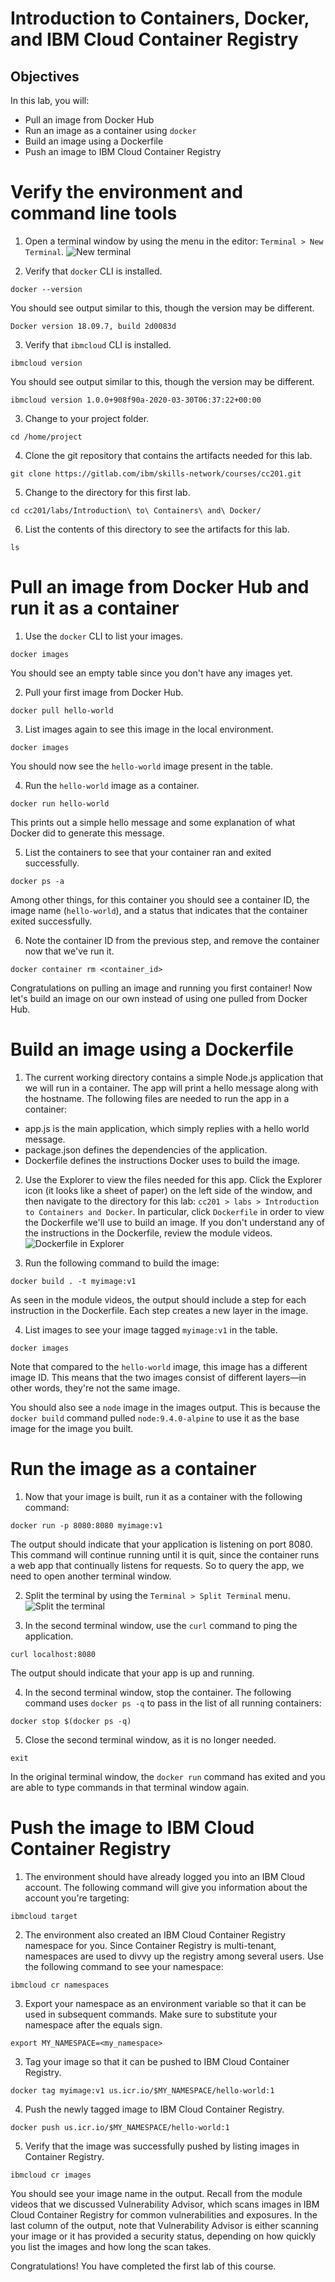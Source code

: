 # Introduction to Containers, Docker, and IBM Cloud Container Registry

## Objectives
In this lab, you will:
- Pull an image from Docker Hub
- Run an image as a container using `docker`
- Build an image using a Dockerfile
- Push an image to IBM Cloud Container Registry

# Verify the environment and command line tools
1. Open a terminal window by using the menu in the editor: `Terminal > New Terminal`.
![New terminal](images/new-terminal.png)

2. Verify that `docker` CLI is installed.
```
docker --version
```
You should see output similar to this, though the version may be different.
```
Docker version 18.09.7, build 2d0083d
```

3. Verify that `ibmcloud` CLI is installed.
```
ibmcloud version
```
You should see output similar to this, though the version may be different.
```
ibmcloud version 1.0.0+908f90a-2020-03-30T06:37:22+00:00
```

3. Change to your project folder.
```
cd /home/project
```

4. Clone the git repository that contains the artifacts needed for this lab.
```
git clone https://gitlab.com/ibm/skills-network/courses/cc201.git
```

5. Change to the directory for this first lab.
```
cd cc201/labs/Introduction\ to\ Containers\ and\ Docker/
```

6. List the contents of this directory to see the artifacts for this lab.
```
ls
```

# Pull an image from Docker Hub and run it as a container
1. Use the `docker` CLI to list your images.
```
docker images
```
You should see an empty table since you don't have any images yet.

2. Pull your first image from Docker Hub.
```
docker pull hello-world
```

3. List images again to see this image in the local environment.
```
docker images
```
You should now see the `hello-world` image present in the table.

4. Run the `hello-world` image as a container.
```
docker run hello-world
```
This prints out a simple hello message and some explanation of what Docker did to generate this message.

5. List the containers to see that your container ran and exited successfully.
```
docker ps -a
```
Among other things, for this container you should see a container ID, the image name (`hello-world`), and a status that indicates that the container exited successfully.

6. Note the container ID from the previous step, and remove the container now that we've run it.
```
docker container rm <container_id>
```

Congratulations on pulling an image and running you first container! Now let's build an image on our own instead of using one pulled from Docker Hub.

# Build an image using a Dockerfile
1. The current working directory contains a simple Node.js application that we will run in a container. The app will print a hello message along with the hostname. The following files are needed to run the app in a container:
- app.js is the main application, which simply replies with a hello world message.
- package.json defines the dependencies of the application.
- Dockerfile defines the instructions Docker uses to build the image.

2. Use the Explorer to view the files needed for this app. Click the Explorer icon (it looks like a sheet of paper) on the left side of the window, and then navigate to the directory for this lab: `cc201 > labs > Introduction to Containers and Docker`. In particular, click `Dockerfile` in order to view the Dockerfile we'll use to build an image. If you don't understand any of the instructions in the Dockerfile, review the module videos.
![Dockerfile in Explorer](images/dockerfile-explorer.png)

3. Run the following command to build the image:
```
docker build . -t myimage:v1
```
As seen in the module videos, the output should include a step for each instruction in the Dockerfile. Each step creates a new layer in the image.

4. List images to see your image tagged `myimage:v1` in the table.
```
docker images
```
Note that compared to the `hello-world` image, this image has a different image ID. This means that the two images consist of different layers—in other words, they're not the same image.

You should also see a `node` image in the images output. This is because the `docker build` command pulled `node:9.4.0-alpine` to use it as the base image for the image you built.

# Run the image as a container
1. Now that your image is built, run it as a container with the following command:
```
docker run -p 8080:8080 myimage:v1
```
The output should indicate that your application is listening on port 8080. This command will continue running until it is quit, since the container runs a web app that continually listens for requests. So to query the app, we need to open another terminal window.

2. Split the terminal by using the `Terminal > Split Terminal` menu.
![Split the terminal](images/terminal-split.png)

3. In the second terminal window, use the `curl` command to ping the application.
```
curl localhost:8080
```
The output should indicate that your app is up and running.

4. In the second terminal window, stop the container. The following command uses `docker ps -q` to pass in the list of all running containers:
```
docker stop $(docker ps -q)
```

5. Close the second terminal window, as it is no longer needed.
```
exit
```

In the original terminal window, the `docker run` command has exited and you are able to type commands in that terminal window again.

# Push the image to IBM Cloud Container Registry
1. The environment should have already logged you into an IBM Cloud account. The following command will give you information about the account you're targeting:
```
ibmcloud target
```

2. The environment also created an IBM Cloud Container Registry namespace for you. Since Container Registry is multi-tenant, namespaces are used to divvy up the registry among several users. Use the following command to see your namespace:
```
ibmcloud cr namespaces
```

3. Export your namespace as an environment variable so that it can be used in subsequent commands. Make sure to substitute your namespace after the equals sign.
```
export MY_NAMESPACE=<my_namespace>
```

3. Tag your image so that it can be pushed to IBM Cloud Container Registry.
```
docker tag myimage:v1 us.icr.io/$MY_NAMESPACE/hello-world:1
```

4. Push the newly tagged image to IBM Cloud Container Registry.
```
docker push us.icr.io/$MY_NAMESPACE/hello-world:1
```

5. Verify that the image was successfully pushed by listing images in Container Registry.
```
ibmcloud cr images
```
You should see your image name in the output. Recall from the module videos that we discussed Vulnerability Advisor, which scans images in IBM Cloud Container Registry for common vulnerabilities and exposures. In the last column of the output, note that Vulnerability Advisor is either scanning your image or it has provided a security status, depending on how quickly you list the images and how long the scan takes.

Congratulations! You have completed the first lab of this course.
